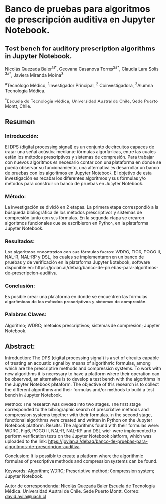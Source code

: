 # Banco de pruebas para algoritmos de prescripción auditiva en Jupyter Notebook.

## Test bench for auditory prescription algorithms in Jupyter Notebook.

Nicolás Quezada Baier<sup>1a*</sup>, Geovana Casanova Torres<sup>2a*</sup>, Claudia Lara Solís <sup>3a*</sup>, Javiera Miranda Molina<sup>3</sup>

<sup>a</sup>Tecnólogo Médico, <sup>1</sup>Investigador Principal, <sup>2</sup> Coinvestigadora, <sup>3</sup>Alumna Tecnología Médica.

<sup>*</sup>Escuela de Tecnología Médica, Universidad Austral de Chile, Sede Puerto Montt, Chile.


## Resumen

<h3>Introducción:</h3>El DPS (digital processing signal) es un conjunto de circuitos capaces de tratar una señal acústica mediante fórmulas algorítmicas, entre las cuales están los métodos prescriptivos y sistemas de compresión. Para trabajar con nuevos algoritmos es necesario contar con una plataforma en donde se pueda observar su funcionamiento, una alternativa es desarrollar un banco de pruebas con los algoritmos en Jupyter Notebook. El objetivo de esta investigación es recabar los diferentes algoritmos y sus fórmulas y/o métodos para construir un banco de pruebas en Jupyter Notebook.

<h3>Método:</h3> La investigación se dividió en 2 etapas. La primera etapa correspondió a la búsqueda bibliográfica de los métodos prescriptivos y sistemas de compresión junto con sus fórmulas. En la segunda etapa se crearon algoritmos funcionales que se escribieron en Python, en la plataforma Jupyter Notebook.

<h3>Resultados:</h3> Los algoritmos encontrados con sus fórmulas fueron: WDRC, FIG6, POGO II, NAL-R, NAL-RP y DSL, los cuales se implementaron en un banco de pruebas y de verificación en la plataforma Jupyter Notebook, software disponible en: https://jovian.ai/debaq/banco-de-pruebas-para-algoritmos-de-prescripcion-auditiva.

<h3>Conclusión:</h3> Es posible crear una plataforma en donde se encuentren las fórmulas algorítmicas de los métodos prescriptivos y sistemas de compresión.

<h3>Palabras Claves:</h3> Algoritmo; WDRC; métodos prescriptivos; sistemas de compresión; Jupyter Notebook.

## Abstract:

Introduction: The DPS (digital processing signal) is a set of circuits capable of treating an acoustic signal by means of algorithmic formulas, among which are the prescriptive methods and compression systems. To work with new algorithms it is necessary to have a platform where their operation can be observed, an alternative is to develop a test bench with the algorithms in the Jupyter Notebook plataform. The objective of this research is to collect the different algorithms and their formulas and/or methods to build a test bench in Jupyter Notebook.

Method: The research was divided into two stages. The first stage corresponded to the bibliographic search of prescriptive methods and compression systems together with their formulas. In the second stage, functional algorithms were created and written in Python on the Jupyter Notebook platform. Results: The algorithms found with their formulas were: WDRC, Fig6, POGO II, NAL-R, NAL-RP and DSL wich were implemented to perform verification tests on the Jupyter Notebook platform, which was uploaded to the link: https://jovian.ai/debaq/banco-de-pruebas-para-algoritmos-de-prescripcion-auditiva.

Conclusion: It is possible to create a platform where the algorithmic formulas of prescriptive methods and compression systems can be found.

Keywords: Algorithm; WDRC; Prescriptive method; Compression system; Jupyter Notebook.


Autor de correspondencia: Nicolás Quezada Baier
Escuela de Tecnología Médica. Universidad Austral de Chile. Sede Puerto Montt. 
Correo: david.avila@uach.cl